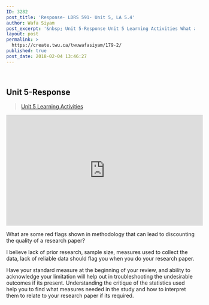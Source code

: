 ```yaml
---
ID: 3282
post_title: 'Response- LDRS 591- Unit 5, LA 5.4'
author: Wafa Siyam
post_excerpt: '&nbsp; Unit 5-Response Unit 5 Learning Activities What are some red flags shown in methodology that can lead to discounting the quality of a research paper? I believe lack of prior research, sample size, measures used to collect the data, lack of reliable data should flag you when you do your research paper. Have your &hellip; <p><a href="https://create.twu.ca/twuwafasiyam/179-2/">Continue reading<span> "Response- LDRS 591- Unit 5, LA 5.4"</span></a></p>'
layout: post
permalink: >
  https://create.twu.ca/twuwafasiyam/179-2/
published: true
post_date: 2018-02-04 13:46:27
---
```

<p>&nbsp;</p>
<h2><strong>Unit 5-Response</strong></h2>
<blockquote class="wp-embedded-content" data-secret="grfOVz685R"><p><a href="https://create.twu.ca/ldrs591-sp18/unit-5-learning-activities/">Unit 5 Learning Activities</a></p></blockquote>
<p><iframe class="wp-embedded-content" sandbox="allow-scripts" security="restricted" src="https://create.twu.ca/ldrs591-sp18/unit-5-learning-activities/embed/#?secret=grfOVz685R" data-secret="grfOVz685R" width="525" height="296" title="&#8220;Unit 5 Learning Activities&#8221; &#8212; Leadership 591: Scholarly Inquiry" frameborder="0" marginwidth="0" marginheight="0" scrolling="no"></iframe></p>
<p>What are some red flags shown in methodology that can lead to discounting the quality of a research paper?</p>
<p>I believe lack of prior research, sample size, measures used to collect the data, lack of reliable data should flag you when you do your research paper.</p>
<p>Have your standard measure at the beginning of your review, and ability to acknowledge your limitation will help out in troubleshooting the undesirable outcomes if its present. Understanding the critique of the statistics used help you to find what measures needed in the study and how to interpret them to relate to your research paper if its required.</p>